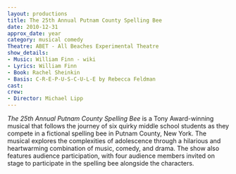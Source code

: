 ```yaml
---
layout: productions
title: The 25th Annual Putnam County Spelling Bee
date: 2010-12-31
approx_date: year
category: musical comedy
Theatre: ABET - All Beaches Experimental Theatre
show_details:
- Music: William Finn - wiki
- Lyrics: William Finn
- Book: Rachel Sheinkin
- Basis: C-R-E-P-U-S-C-U-L-E by Rebecca Feldman
cast:
crew:
- Director: Michael Lipp
---
```

*The 25th Annual Putnam County Spelling Bee* is a Tony Award-winning musical that follows the journey of six quirky middle school students as they compete in a fictional spelling bee in Putnam County, New York. The musical explores the complexities of adolescence through a hilarious and heartwarming combination of music, comedy, and drama. The show also features audience participation, with four audience members invited on stage to participate in the spelling bee alongside the characters.
